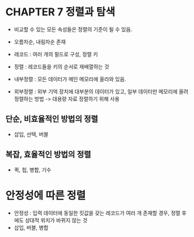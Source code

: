 # CHAPTER 7 정렬과 탐색
- 비교할 수 있는 모든 속성들은 정렬의 기준이 될 수 있음.
- 오름차순, 내림차순 존재
- 레코드 : 여러 개의 필드로 구성, 정렬 키
- 정렬 : 레코드들을 키의 순서로 재배열하는 것

- 내부정렬 : 모든 데이터가 메인 메모리에 올라와 있음.
- 외부정렬 : 외부 기억 장치에 대부분의 데이터가 있고, 일부 데이터만 메모리에 올려 정렬하는 방법 -> 대용량 자료 정렬하기 위해 사용

## 단순, 비효율적인 방법의 정렬
- 삽입, 선택, 버블

## 복잡, 효율적인 방법의 정렬
- 퀵, 힙, 병합, 기수

# 안정성에 따른 정렬
- 안정성 : 입력 데이터에 동일한 킷값을 갖는 레코드가 여러 개 존재할 경우, 정렬 후에도 상대적 위치가 바뀌지 않는 것
- 삽입, 버블, 병합
